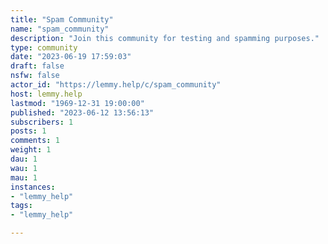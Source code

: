 ```yaml
---
title: "Spam Community" 
name: "spam_community"
description: "Join this community for testing and spamming purposes."
type: community
date: "2023-06-19 17:59:03"
draft: false
nsfw: false
actor_id: "https://lemmy.help/c/spam_community"
host: lemmy.help
lastmod: "1969-12-31 19:00:00"
published: "2023-06-12 13:56:13"
subscribers: 1
posts: 1
comments: 1
weight: 1
dau: 1
wau: 1
mau: 1
instances:
- "lemmy_help"
tags: 
- "lemmy_help"

---
```

